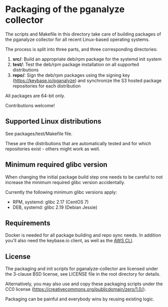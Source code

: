 Packaging of the pganalyze collector
====================================

The scripts and Makefile in this directory take care of building packages of the
pganalyze collector for all recent Linux-based operating systems.

The process is split into three parts, and three corresponding directories:

1. **src/**: Build an appropriate deb/rpm package for the systemd init system
2. **test/**: Test the deb/rpm package installation on all supported distributions
3. **repo/**: Sign the deb/rpm packages using the signing key (https://keybase.io/pganalyze) and
   synchronize the S3 hosted package repositories for each distribution

All packages are 64-bit only.

Contributions welcome!


Supported Linux distributions
-----------------------------

See packages/test/Makefile file.

These are the distributions that are automatically tested and for which repositories exist - others might work as well.


Minimum required glibc version
------------------------------

When changing the initial package build step one needs to be careful to not increase the minimum required glibc version accidentally.

Currently the following minimum glibc versions apply:

* RPM, systemd: glibc 2.17 (CentOS 7)
* DEB, systemd: glibc 2.19 (Debian Jessie)


Requirements
------------

Docker is needed for all package building and repo sync needs. In addition you'll also need
the keybase.io client, as well as the [AWS CLI](https://aws.amazon.com/cli/).


License
-------

The packaging and init scripts for pganalyze-collector are licensed under the 3-clause BSD license,
see LICENSE file in the root directory for details.

Alternatively, you may also use and copy these packaging scripts under the CC0 license (https://creativecommons.org/publicdomain/zero/1.0/).

Packaging can be painful and everybody wins by reusing existing logic.
